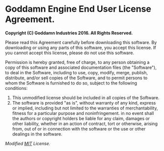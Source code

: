 Goddamn Engine End User License Agreement.
==========================================
**Copyright (C) Goddamn Industries 2016. All Rights Reserved.**

Please read this Agreement carefully before downloading this software. By downloading or using any parts of this
software, you accept this license. If you cannot accept this license, please do not use this software.

Permission is hereby granted, free of charge, to any person obtaining a copy of this software and associated
documentation files (the "Software"), to deal in the Software, including to use, copy, modify, merge, publish,
distribute, and/or sell copies of the Software, and to permit persons to whom the Software is furnished to do so,
subject to the following conditions:
 1. This unmodified license should be included in all copies of the Software. 
 2. The software is provided "as is", without warranty of any kind, express or implied, including but not limited to
    the warranties of merchantability, fitness for a particular purpose and noninfringement. in no event shall the
    authors or copyright holders be liable for any claim, damages or other liability, whether in an action of contract,
    tort or otherwise, arising from, out of or in connection with the software or the use or other dealings in the
    software.

_Modified [MIT](http://opensource.org/licenses/MIT) License._
